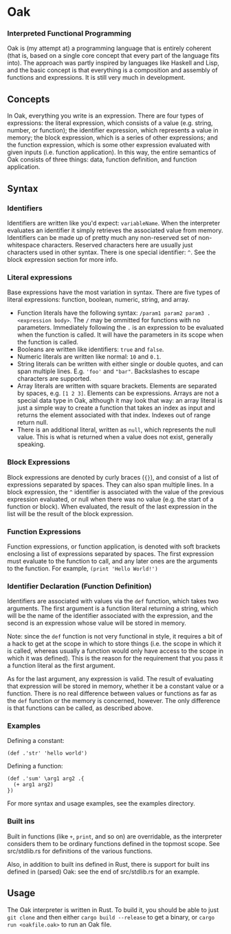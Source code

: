 # Oak

### Interpreted Functional Programming

Oak is (my attempt at) a programming language that is entirely coherent (that is, based on a single core concept that every part of the language fits into). The approach was partly inspired by languages like Haskell and Lisp, and the basic concept is that everything is a composition and assembly of functions and expressions. It is still very much in development.

## Concepts

In Oak, everything you write is an expression. There are four types of expressions: the literal expression, which consists of a value (e.g. string, number, or function); the identifier expression, which represents a value in memory; the block expression, which is a series of other expressions; and the function expression, which is some other expression evaluated with given inputs (i.e. function application). In this way, the entire semantics of Oak consists of three things: data, function definition, and function application.

## Syntax

### Identifiers

Identifiers are written like you'd expect: `variableName`. When the interpreter evaluates an identifier it simply retrieves the associated value from memory. Identifiers can be made up of pretty much any non-reserved set of non-whitespace characters. Reserved characters here are usually just characters used in other syntax. There is one special identifier: `^`. See the block expression section for more info.

### Literal expressions

Base expressions have the most variation in syntax. There are five types of literal expressions: function, boolean, numeric, string, and array.
 - Function literals have the following syntax: `/param1 param2 param3 .<expression body>`. The `/` may be ommitted for functions with no parameters. Immediately following the `.` is an expression to be evaluated when the function is called. It will have the parameters in its scope when the function is called.
 - Booleans are written like identifiers: `true` and `false`.
 - Numeric literals are written like normal: `10` and `0.1`.
 - String literals can be written with either single or double quotes, and can span multiple lines. E.g. `'foo'` and `"bar"`. Backslashes to escape characters are supported.
 - Array literals are written with square brackets. Elements are separated by spaces, e.g. `[1 2 3]`. Elements can be expressions. Arrays are not a special data type in Oak, although it may look that way: an array literal is just a simple way to create a function that takes an index as input and returns the element associated with that index. Indexes out of range return null.
 - There is an additional literal, written as `null`, which represents the null value. This is what is returned when a value does not exist, generally speaking.

### Block Expressions

Block expressions are denoted by curly braces (`{}`), and consist of a list of expressions separated by spaces. They can also span multiple lines. In a block expression, the `^` identifier is associated with the value of the previous expression evaluated, or null when there was no value (e.g. the start of a function or block). When evaluated, the result of the last expression in the list will be the result of the block expression.

### Function Expressions

Function expressions, or function application, is denoted with soft brackets enclosing a list of expressions separated by spaces. The first expression must evaluate to the function to call, and any later ones are the arguments to the function. For example, `(print 'Hello World!')`

### Identifier Declaration (Function Definition)

Identifiers are associated with values via the `def` function, which takes two arguments. The first argument is a function literal returning a string, which will be the name of the identifier associated with the expression, and the second is an expression whose value will be stored in memory.

Note: since the `def` function is not very functional in style, it requires a bit of a hack to get at the scope in which to store things (i.e. the scope in which it is called, whereas usually a function would only have access to the scope in which it was defined). This is the reason for the requirement that you pass it a function literal as the first argument.

As for the last argument, any expression is valid. The result of evaluating that expression will be stored in memory, whether it be a constant value or a function. There is no real difference between values or functions as far as the `def` function or the memory is concerned, however. The only difference is that functions can be called, as described above.

### Examples

Defining a constant:
```
(def .'str' 'hello world')
```

Defining a function:
```
(def .'sum' \arg1 arg2 .{
  (+ arg1 arg2)
})
```

For more syntax and usage examples, see the examples directory.

### Built ins

Built in functions (like `+`, `print`, and so on) are overridable, as the interpreter considers them to be ordinary functions defined in the topmost scope. See src/stdlib.rs for definitions of the various functions.

Also, in addition to built ins defined in Rust, there is support for built ins defined in (parsed) Oak: see the end of src/stdlib.rs for an example.

## Usage

The Oak interpreter is written in Rust. To build it, you should be able to just `git clone` and then either `cargo build --release` to get a binary, or `cargo run <oakfile.oak>` to run an Oak file.
